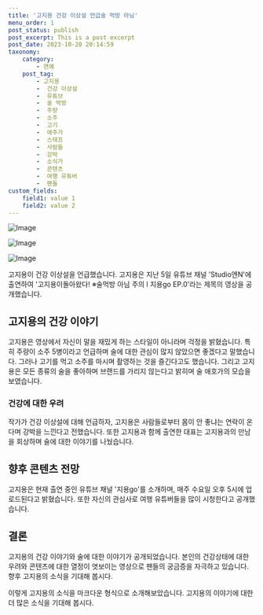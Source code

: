 ```yaml
---
title: '고지용 건강 이상설 언급술 먹방 아님'
menu_order: 1
post_status: publish
post_excerpt: This is a post excerpt
post_date: 2023-10-20 20:14:59
taxonomy:
    category:
        - 연예
    post_tag:
        - 고지용
        -  건강 이상설
        -  유튜브
        -  술 먹방
        -  주량
        -  소주
        -  고기
        -  애주가
        -  스태프
        -  사람들
        -  강박
        -  소식가
        -  콘텐츠
        -  여행 유튜버
        -  팬들
custom_fields:
    field1: value 1
    field2: value 2
---
```


![Image](https://ssl.pstatic.net/mimgnews/image/311/2024/02/06/0001689325_001_20240206202101294.jpg?type=w540)

![Image](https://mimgnews.pstatic.net/image/311/2024/02/06/0001689325_002_20240206202101339.jpg?type=w540)

![Image](https://ssl.pstatic.net/mimgnews/image/311/2024/02/06/0001689325_003_20240206202101406.jpg?type=w540)


고지용이 건강 이상설을 언급했습니다. 고지용은 지난 5일 유튜브 채널 'Studio엔N'에 출연하여 '고지용이돌아왔다! ※술먹방 아님 주의 l 지용go EP.0'라는 제목의 영상을 공개했습니다.

## 고지용의 건강 이야기
고지용은 영상에서 자신이 말을 재밌게 하는 스타일이 아니라며 걱정을 밝혔습니다. 특히 주량이 소주 5병이라고 언급하며 술에 대한 관심이 많지 않았으면 좋겠다고 말했습니다. 그러나 고기를 먹고 소주를 마시며 촬영하는 것을 즐긴다고도 했습니다. 그리고 고지용은 모든 종류의 술을 좋아하며 브랜드를 가리지 않는다고 밝히며 술 애호가의 모습을 보였습니다.

### 건강에 대한 우려
작가가 건강 이상설에 대해 언급하자, 고지용은 사람들로부터 몸이 안 좋냐는 연락이 온다며 강박을 느낀다고 전했습니다. 또한 고지용과 함께 출연한 대표는 고지용과의 만남을 회상하며 술에 대한 이야기를 나눴습니다.

## 향후 콘텐츠 전망
고지용은 현재 출연 중인 유튜브 채널 '지용go'를 소개하며, 매주 수요일 오후 5시에 업로드된다고 밝혔습니다. 또한 자신의 관심사로 여행 유튜버들을 많이 시청한다고 공개했습니다.

## 결론
고지용의 건강 이야기와 술에 대한 이야기가 공개되었습니다. 본인의 건강상태에 대한 우려와 콘텐츠에 대한 열정이 엿보이는 영상으로 팬들의 궁금증을 자극하고 있습니다. 향후 고지용의 소식을 기대해 봅시다.

이렇게 고지용의 소식을 마크다운 형식으로 소개해보았습니다. 고지용의 이야기에 대한 더 많은 소식을 기대해 봅시다.
